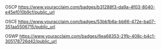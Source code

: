 OSCP
https://www.youracclaim.com/badges/b31288f3-da9a-4f03-8040-e45ef010b9cf/public_url

OSCE
https://www.youracclaim.com/badges/53bb1b6a-bb66-472e-ba07-351aa5506715/public_url

OSWP
https://www.youracclaim.com/badges/6ea68353-21fb-408c-b4c1-305178726d42/public_url
